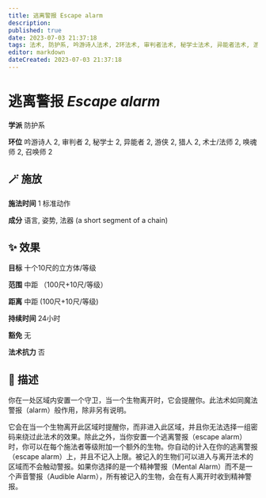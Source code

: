 ```yaml
---
title: 逃离警报 Escape alarm
description: 
published: true
date: 2023-07-03 21:37:18
tags: 法术, 防护系, 吟游诗人法术, 2环法术, 审判者法术, 秘学士法术, 异能者法术, 游侠法术, 猎人法术, 术士/法师法术, 唤魂师法术, 召唤师法术
editor: markdown
dateCreated: 2023-07-03 21:37:18
---
```


# **逃离警报** *Escape alarm*

**学派** 防护系 

**环位** 吟游诗人 2, 审判者 2, 秘学士 2, 异能者 2, 游侠 2, 猎人 2, 术士/法师 2, 唤魂师 2, 召唤师 2

## 🪄 施放

**施法时间** 1 标准动作

**成分** 语言, 姿势, 法器 (a short segment of a chain)

## ✨ 效果 

**目标** 十个10尺的立方体/等级 

**范围** 中距 （100尺+10尺/等级）

**距离** 中距 (100尺+10尺/等级)  

**持续时间** 24小时 

**豁免** 无

**法术抗力** 否

## 📖 描述

你在一处区域内安置一个守卫，当一个生物离开时，它会提醒你。此法术如同魔法警报（alarm）般作用，除非另有说明。

它会在当一个生物离开此区域时提醒你，而非进入此区域，并且你无法选择一组密码来绕过此法术的效果。除此之外，当你安置一个逃离警报（escape alarm）时，你可以在每个施法者等级附加一个额外的生物。你自动的计入在你的逃离警报（escape alarm）上，并且不记入上限。被记入的生物们可以进入与离开法术的区域而不会触动警报。如果你选择的是一个精神警报（Mental Alarm）而不是一个声音警报（Audible Alarm），所有被记入的生物，会在有人离开时收到精神警报。
    